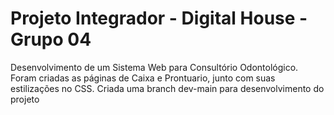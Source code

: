 # Projeto Integrador - Digital House - Grupo 04

Desenvolvimento de um Sistema Web para Consultório Odontológico.
Foram criadas as páginas de Caixa e Prontuario, junto com suas estilizações no CSS.
Criada uma branch dev-main para desenvolvimento do projeto